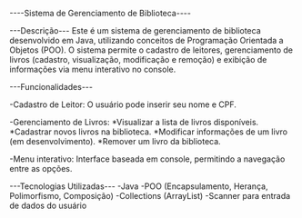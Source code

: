 ----Sistema de Gerenciamento de Biblioteca----

---Descrição---
Este é um sistema de gerenciamento de biblioteca desenvolvido em Java, utilizando conceitos de Programação Orientada a Objetos (POO).
O sistema permite o cadastro de leitores, gerenciamento de livros (cadastro, visualização, modificação e remoção) 
e exibição de informações via menu interativo no console.

---Funcionalidades---

-Cadastro de Leitor: O usuário pode inserir seu nome e CPF.

-Gerenciamento de Livros:
  *Visualizar a lista de livros disponíveis.
  *Cadastrar novos livros na biblioteca.
  *Modificar informações de um livro (em desenvolvimento).
  *Remover um livro da biblioteca.

-Menu interativo: Interface baseada em console, permitindo a navegação entre as opções.

---Tecnologias Utilizadas---
-Java
-POO (Encapsulamento, Herança, Polimorfismo, Composição)
-Collections (ArrayList)
-Scanner para entrada de dados do usuário

